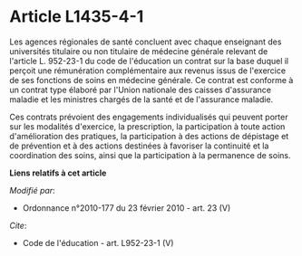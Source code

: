 # Article L1435-4-1

Les agences régionales de santé concluent avec chaque enseignant des universités titulaire ou non titulaire de médecine
générale relevant de l'article L. 952-23-1 du code de l'éducation un contrat sur la base duquel il perçoit une rémunération
complémentaire aux revenus issus de l'exercice de ses fonctions de soins en médecine générale. Ce contrat est conforme à un
contrat type élaboré par l'Union nationale des caisses d'assurance maladie et les ministres chargés de la santé et de
l'assurance maladie. 

Ces contrats prévoient des engagements individualisés qui peuvent porter sur les modalités d'exercice, la prescription, la
participation à toute action d'amélioration des pratiques, la participation à des actions de dépistage et de prévention et à
des actions destinées à favoriser la continuité et la coordination des soins, ainsi que la participation à la permanence de
soins.

**Liens relatifs à cet article**

_Modifié par_:

  - Ordonnance n°2010-177 du 23 février 2010 - art. 23 (V)

_Cite_:

  - Code de l'éducation - art. L952-23-1 (V)
